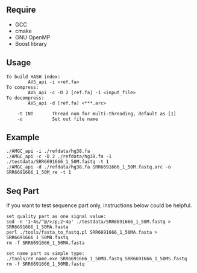 ## Require
- GCC
- cmake
- GNU OpenMP
- Boost library


## Usage
```text
To build HASH index:
        AVS_api -i <ref.fa>
To compress:
        AVS_api -c -D 2 [ref.fa] -1 <input_file> 
To decompress:
        AVS_api -d [ref.fa] <***.arc>

	-t INT       Thread num for multi-threading, default as [1]
	-o           Set out file name
```

## Example
``` terminal
./AMGC_api -i ./refdata/hg38.fa
./AMGC_api -c -D 2 ./refdata/hg38.fa -1 ./testdata/SRR6691666_1_50M.fastq -t 1
./AMGC_api -d ./refdata/hg38.fa SRR6691666_1_50M.fastq.arc -o SRR6691666_1_50M_re -t 1
```

## Seq Part
If you want to test sequence part only, instructions below could be helpful.
``` terminal
set quality part as one signal value:
sed -n '1~4s/^@/>/p;2~4p' ./testdata/SRR6691666_1_50M.fastq > SRR6691666_1_50MA.fasta
perl ./tools/fasta_to_fastq.pl SRR6691666_1_50MA.fasta > SRR6691666_1_50MB.fastq
rm -f SRR6691666_1_50MA.fasta

set name part as simple type:
./tools/re_name.exe SRR6691666_1_50MB.fastq SRR6691666_1_50MS.fastq
rm -f SRR6691666_1_50MB.fastq
```
